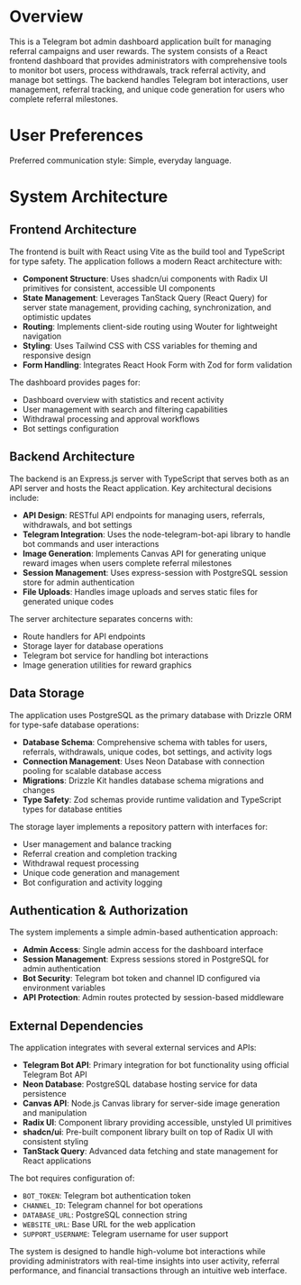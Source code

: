 # Overview

This is a Telegram bot admin dashboard application built for managing referral campaigns and user rewards. The system consists of a React frontend dashboard that provides administrators with comprehensive tools to monitor bot users, process withdrawals, track referral activity, and manage bot settings. The backend handles Telegram bot interactions, user management, referral tracking, and unique code generation for users who complete referral milestones.

# User Preferences

Preferred communication style: Simple, everyday language.

# System Architecture

## Frontend Architecture

The frontend is built with React using Vite as the build tool and TypeScript for type safety. The application follows a modern React architecture with:

- **Component Structure**: Uses shadcn/ui components with Radix UI primitives for consistent, accessible UI components
- **State Management**: Leverages TanStack Query (React Query) for server state management, providing caching, synchronization, and optimistic updates
- **Routing**: Implements client-side routing using Wouter for lightweight navigation
- **Styling**: Uses Tailwind CSS with CSS variables for theming and responsive design
- **Form Handling**: Integrates React Hook Form with Zod for form validation

The dashboard provides pages for:
- Dashboard overview with statistics and recent activity
- User management with search and filtering capabilities
- Withdrawal processing and approval workflows
- Bot settings configuration

## Backend Architecture

The backend is an Express.js server with TypeScript that serves both as an API server and hosts the React application. Key architectural decisions include:

- **API Design**: RESTful API endpoints for managing users, referrals, withdrawals, and bot settings
- **Telegram Integration**: Uses the node-telegram-bot-api library to handle bot commands and user interactions
- **Image Generation**: Implements Canvas API for generating unique reward images when users complete referral milestones
- **Session Management**: Uses express-session with PostgreSQL session store for admin authentication
- **File Uploads**: Handles image uploads and serves static files for generated unique codes

The server architecture separates concerns with:
- Route handlers for API endpoints
- Storage layer for database operations
- Telegram bot service for handling bot interactions
- Image generation utilities for reward graphics

## Data Storage

The application uses PostgreSQL as the primary database with Drizzle ORM for type-safe database operations:

- **Database Schema**: Comprehensive schema with tables for users, referrals, withdrawals, unique codes, bot settings, and activity logs
- **Connection Management**: Uses Neon Database with connection pooling for scalable database access
- **Migrations**: Drizzle Kit handles database schema migrations and changes
- **Type Safety**: Zod schemas provide runtime validation and TypeScript types for database entities

The storage layer implements a repository pattern with interfaces for:
- User management and balance tracking
- Referral creation and completion tracking
- Withdrawal request processing
- Unique code generation and management
- Bot configuration and activity logging

## Authentication & Authorization

The system implements a simple admin-based authentication approach:

- **Admin Access**: Single admin access for the dashboard interface
- **Session Management**: Express sessions stored in PostgreSQL for admin authentication
- **Bot Security**: Telegram bot token and channel ID configured via environment variables
- **API Protection**: Admin routes protected by session-based middleware

## External Dependencies

The application integrates with several external services and APIs:

- **Telegram Bot API**: Primary integration for bot functionality using official Telegram Bot API
- **Neon Database**: PostgreSQL database hosting service for data persistence
- **Canvas API**: Node.js Canvas library for server-side image generation and manipulation
- **Radix UI**: Component library providing accessible, unstyled UI primitives
- **shadcn/ui**: Pre-built component library built on top of Radix UI with consistent styling
- **TanStack Query**: Advanced data fetching and state management for React applications

The bot requires configuration of:
- `BOT_TOKEN`: Telegram bot authentication token
- `CHANNEL_ID`: Telegram channel for bot operations
- `DATABASE_URL`: PostgreSQL connection string
- `WEBSITE_URL`: Base URL for the web application
- `SUPPORT_USERNAME`: Telegram username for user support

The system is designed to handle high-volume bot interactions while providing administrators with real-time insights into user activity, referral performance, and financial transactions through an intuitive web interface.